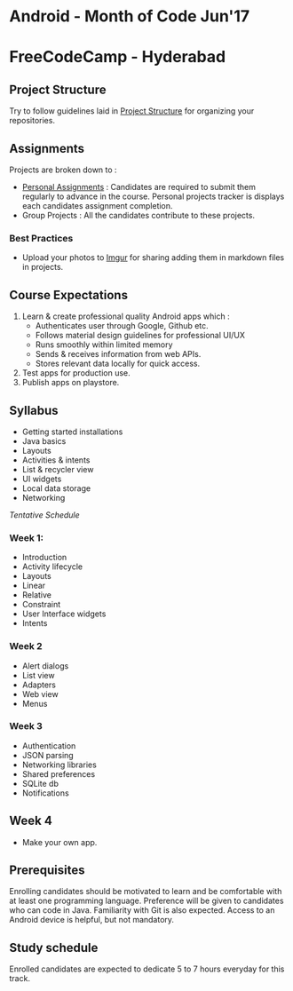 # Android - Month of Code Jun'17
# FreeCodeCamp - Hyderabad

## Project Structure
Try to follow guidelines laid in [Project Structure](https://github.com/fcc-hyd/moc-android/blob/master/projectStructure.md) for organizing your repositories.

## Assignments
Projects are broken down to :
- [Personal Assignments](https://github.com/fcc-hyd/moc-android/blob/master/personalAssignments.md) : Candidates are required to submit them regularly to advance in the course. Personal projects tracker is displays each candidates assignment completion.
- Group Projects :
All the candidates contribute to these projects.

### Best Practices
- Upload your photos to [Imgur](http://imgur.com/) for sharing adding them in markdown files in projects.

## Course Expectations
1. Learn & create professional quality Android apps which :
    - Authenticates user through Google, Github etc.
    - Follows material design guidelines for professional UI/UX
    - Runs smoothly within limited memory
    - Sends & receives information from web APIs.
    - Stores relevant data locally for quick access.
2. Test apps for production use.
3. Publish apps on playstore.

## Syllabus
- Getting started installations
- Java basics
- Layouts
- Activities & intents
- List & recycler view
- UI widgets
- Local data storage
- Networking

*Tentative Schedule*
### Week 1:
- Introduction
- Activity lifecycle
- Layouts
 - Linear
 - Relative
 - Constraint
- User Interface widgets
- Intents

### Week 2
- Alert dialogs
- List view
- Adapters
- Web view
- Menus

### Week 3
- Authentication
- JSON parsing
- Networking libraries
- Shared preferences
- SQLite db
- Notifications

## Week 4
- Make your own app.

## Prerequisites
Enrolling candidates should be motivated to learn and be comfortable with at least one programming language. Preference will be given to candidates who can code in Java. Familiarity with Git is also expected. Access to an Android device is helpful, but not mandatory.

## Study schedule

Enrolled candidates are expected to dedicate 5 to 7 hours everyday for this track.
